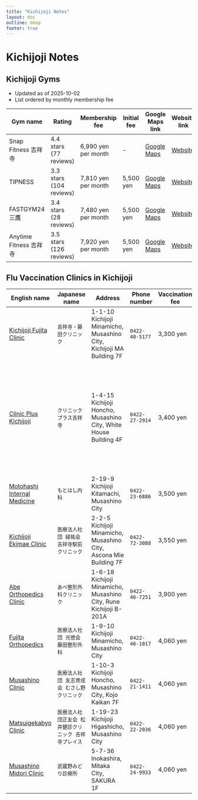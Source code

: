 ```yaml
---
title: "Kichijoji Notes"
layout: doc
outline: deep
footer: true
---
```


# Kichijoji Notes


## Kichijoji Gyms

* Updated as of 2025-10-02
* List ordered by monthly membership fee

| Gym name               | Rating                  | Membership fee      | Initial fee | Google Maps link              | Website link               |
| ---------------------- | ----------------------- | ------------------- | ----------- | ----------------------------- | -------------------------- |
| Snap Fitness 吉祥寺    | 4.4 stars (77 reviews)  | 6,990 yen per month | -           | [Google Maps][snap-google]    | [Website][snap-website]    |
| TIPNESS                | 3.3 stars (104 reviews) | 7,810 yen per month | 5,500 yen   | [Google Maps][tipness-google] | [Website][tipness-website] |
| FASTGYM24 三鷹         | 3.4 stars (28 reviews)  | 7,480 yen per month | 5,500 yen   | [Google Maps][fastgym-google] | [Website][fastgym-website] |
| Anytime Fitness 吉祥寺 | 3.5 stars (126 reviews) | 7,920 yen per month | 5,500 yen   | [Google Maps][anytime-google] | [Website][anytime-website] |

[tipness-google]: https://maps.app.goo.gl/jaCLDsTCRWubEwGe8
[tipness-website]: https://tip.tipness.co.jp/shop_info/SHP004/
[fastgym-google]: https://goo.gl/maps/GfmEPCVowFRFNdmN8
[fastgym-website]: https://fastgym24.tipness.co.jp/shop/SHP303/plan/
[anytime-google]: https://goo.gl/maps/h9wgFgwWACsYKM4GA
[anytime-website]: https://www.anytimefitness.co.jp/kichijoji/price/
[snap-google]: https://maps.app.goo.gl/tRbXTziVeyg2B9iL8
[snap-website]: https://www.snapfitness.jp/locations/kichijoji/#price


## Flu Vaccination Clinics in Kichijoji

| English name                    | Japanese name                                          | Address                                                              | Phone number   | Vaccination fee | Eligible age                | Reservation information               | Notes                                                                                                                               |
| ------------------------------- | ------------------------------------------------------ | -------------------------------------------------------------------- | -------------- | --------------- | --------------------------- | ------------------------------------- | ----------------------------------------------------------------------------------------------------------------------------------- |
| [Kichijoji Fujita Clinic][]     | `吉祥寺・藤田クリニック`                               | 1-1-10 Kichijoji Minamicho, Musashino City, Kichijoji MA Building 7F | `0422-40-5177` | 3,300 yen       |                             |                                       |                                                                                                                                     |
| [Clinic Plus Kichijoji][]       | `クリニックプラス吉祥寺`                               | 1-4-15 Kichijoji Honcho, Musashino City, White House Building 4F     | `0422-27-2914` | 3,400 yen       | 6 months and older          | Reservation via LINE required         | Located near the station, open until 20:00 on weekdays, open on weekends and holidays. Credit card and electronic payment accepted. |
| [Motohashi Internal Medicine][] | `もとはし内科`                                         | 2-19-9 Kichijoji Kitamachi, Musashino City                           | `0422-23-6886` | 3,500 yen       | Elementary school and older | Reservation by phone required         |                                                                                                                                     |
| [Kichijoji Ekimae Clinic][]     | `医療法人社団 緑祐会 吉祥寺駅前クリニック`             | 2-2-5 Kichijoji Minamicho, Musashino City, Ascona Mie Building 7F    | `0422-72-3088` | 3,550 yen       | 18 years and older          | Reservation by phone required         |                                                                                                                                     |
| [Abe Orthopedics Clinic][]      | `あべ整形外科クリニック`                               | 1-6-18 Kichijoji Minamicho, Musashino City, Rune Kichijoji B-201A    | `0422-46-7251` | 3,900 yen       | 5 years and older           | Reservation required (from October 1) | Second vaccination at this clinic is 2,900 yen.                                                                                     |
| [Fujita Orthopedics][]          | `医療法人社団 光徳会 藤田整形外科`                     | 1-9-10 Kichijoji Minamicho, Musashino City                           | `0422-46-1017` | 4,060 yen       | 14 years and older          |                                       |                                                                                                                                     |
| [Musashino Clinic][]            | `医療法人社団 友志育成会 むさし野クリニック`           | 1-10-3 Kichijoji Honcho, Musashino City, Kojo Kaikan 7F              | `0422-21-1411` | 4,060 yen       | 13 years and older          |                                       |                                                                                                                                     |
| [Matsuigekabyo Clinic][]        | `医療法人社団正友会 松井健診クリニック 吉祥寺プレイス` | 1-19-23 Kichijoji Higashicho, Musashino City                         | `0422-22-2036` | 4,060 yen       | 15 years and older          |                                       |                                                                                                                                     |
| [Musashino Midori Clinic][]     | `武蔵野みどり診療所`                                   | 5-7-36 Inokashira, Mitaka City, SAKURA 1F                            | `0422-24-9933` | 4,060 yen       | 20 years and older          | Reservation by phone required         |                                                                                                                                     |

[Motohashi Internal Medicine]: https://maps.app.goo.gl/M1Q4KupyznAmRTDZ8
[Kichijoji Fujita Clinic]: https://maps.app.goo.gl/FVXwdRKrTAM1HAES9
[Abe Orthopedics Clinic]: https://maps.app.goo.gl/YgD9zFzzNr2HhV276
[Fujita Orthopedics]: https://maps.app.goo.gl/PqzUkZrB1WNafj3v8
[Kichijoji Ekimae Clinic]: https://maps.app.goo.gl/719ZKwzcXKFThPqm6
[Musashino Clinic]: https://maps.app.goo.gl/BzzNQPjTdbo8Ae4XA
[Clinic Plus Kichijoji]: https://maps.app.goo.gl/T6UyxWbFsevd1nQGA
[Matsuigekabyo Clinic]: https://maps.app.goo.gl/V7Bad1ELJz7qbQSM9
[Musashino Midori Clinic]: https://maps.app.goo.gl/iB23MPM8dTwVZ6JJ7

